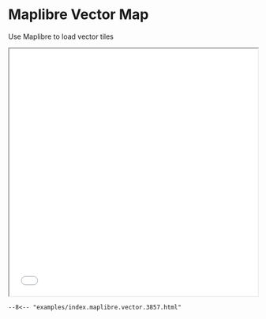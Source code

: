 # Maplibre Vector Map

Use Maplibre to load vector tiles

<iframe src="../index.maplibre.vector.3857.html" height="500px" width="100%" scrolling="no"></iframe>

```
--8<-- "examples/index.maplibre.vector.3857.html"
```